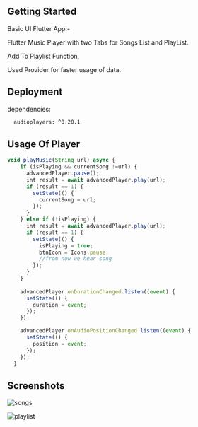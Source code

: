 
## Getting Started

Basic UI Flutter App:-

Flutter Music Player with two Tabs for Songs List and PlayList.

Add To Playlist Function,

Used Provider for faster usage of data.




## Deployment

dependencies:

```bash
  audioplayers: ^0.20.1
```



## Usage Of Player

```javascript
void playMusic(String url) async {
    if (isPlaying && currentSong !=url) {
      advancedPlayer.pause();
      int result = await advancedPlayer.play(url);
      if (result == 1) {
        setState(() {
          currentSong = url;
        });
      }
    } else if (!isPlaying) {
      int result = await advancedPlayer.play(url);
      if (result == 1) {
        setState(() {
          isPlaying = true;
          btnIcon = Icons.pause;
          //from now we hear song
        });
      }
    }
  
    advancedPlayer.onDurationChanged.listen((event) {
      setState(() {
        duration = event;
      });
    });

    advancedPlayer.onAudioPositionChanged.listen((event) {
      setState(() {
        position = event;
      });
    });
  }


```


## Screenshots

![songs](https://user-images.githubusercontent.com/60836876/147854117-5417de4e-ec92-4732-8853-d6180f213cf4.jpeg)







![playlist](https://user-images.githubusercontent.com/60836876/147854121-cfc627a1-401c-45c3-9f37-957e6402e33b.jpeg)









